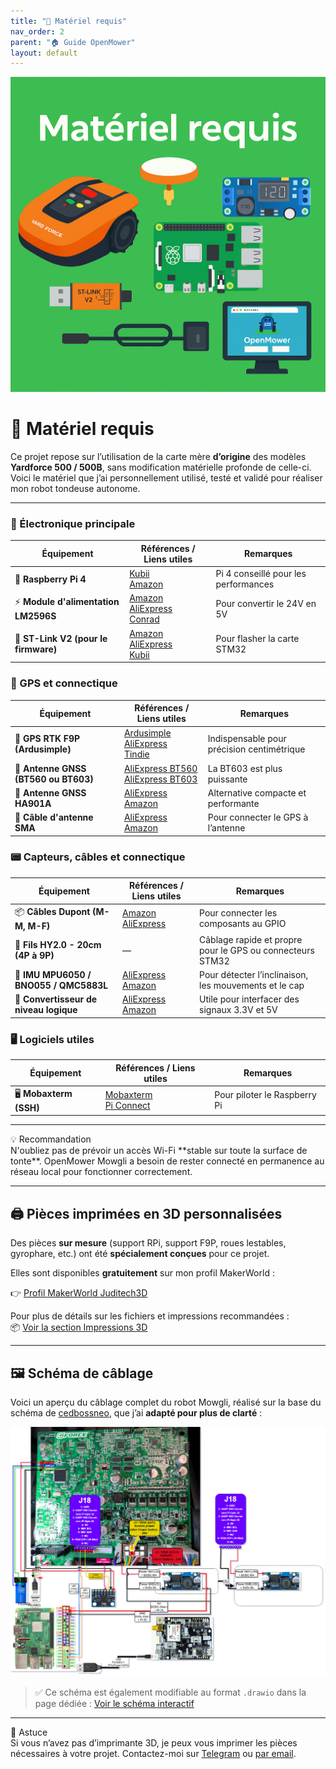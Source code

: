 ```yaml
---
title: "🧰 Matériel requis"
nav_order: 2
parent: "🏠 Guide OpenMower"
layout: default
---
```

![Illustration matériel requis](/img/illustration-materiel.png)
# 🧰 Matériel requis

Ce projet repose sur l’utilisation de la carte mère **d’origine** des modèles **Yardforce 500 / 500B**, sans modification matérielle profonde de celle-ci. Voici le matériel que j’ai personnellement utilisé, testé et validé pour réaliser mon robot tondeuse autonome.

---

### 🔧 Électronique principale

| Équipement | Références / Liens utiles | Remarques |
|-----------|----------------------------|-----------|
| 🧠 **Raspberry Pi 4** | [Kubii](https://www.kubii.com/fr/370-raspberry-pi-4-pi-400/)<br/>[Amazon](https://amzn.eu/d/hwgFRWU) | Pi 4 conseillé pour les performances |
| ⚡ **Module d'alimentation LM2596S** | [Amazon](https://amzn.eu/d/jhNev6j)<br/>[AliExpress](https://fr.aliexpress.com/item/32991657981.html)<br/>[Conrad](https://www.conrad.fr/) | Pour convertir le 24V en 5V |
| 🔗 **ST-Link V2 (pour le firmware)** | [Amazon](https://www.amazon.fr/)<br/>[AliExpress](https://fr.aliexpress.com/)<br/>[Kubii](https://www.kubii.fr/) | Pour flasher la carte STM32 |

### 📡 GPS et connectique

| Équipement | Références / Liens utiles | Remarques |
|-----------|----------------------------|-----------|
| 📡 **GPS RTK F9P (Ardusimple)** | [Ardusimple](https://fr.ardusimple.com/product/simplertk2b/?attribute_pa_header-options=without-headers)<br/>[AliExpress](https://fr.aliexpress.com/item/1005004690761874.html)<br/>[Tindie](https://www.tindie.com/) | Indispensable pour précision centimétrique |
| 📶 **Antenne GNSS (BT560 ou BT603)** | [AliExpress BT560](https://fr.aliexpress.com/item/32991527632.html)<br/>[AliExpress BT603](https://fr.aliexpress.com/item/32991527632.html) | La BT603 est plus puissante |
| 📶 **Antenne GNSS HA901A** | [AliExpress](https://www.aliexpress.com/)<br/>[Amazon](https://www.amazon.fr/) | Alternative compacte et performante |
| 🔌 **Câble d'antenne SMA** | [AliExpress](https://fr.aliexpress.com/item/1005004690761874.html)<br/>[Amazon](https://www.amazon.fr/) | Pour connecter le GPS à l’antenne |

### 📟 Capteurs, câbles et connectique

| Équipement | Références / Liens utiles | Remarques |
|-----------|----------------------------|-----------|
| 📦 **Câbles Dupont (M-M, M-F)** | [Amazon](https://www.amazon.fr/)<br/>[AliExpress](https://www.aliexpress.com/) | Pour connecter les composants au GPIO |
| 🔌 **Fils HY2.0 - 20cm (4P à 9P)** | — | Câblage rapide et propre pour le GPS ou connecteurs STM32 |
| 🎯 **IMU MPU6050 / BNO055 / QMC5883L** | [AliExpress](https://fr.aliexpress.com/)<br/>[Amazon](https://www.amazon.fr/) | Pour détecter l’inclinaison, les mouvements et le cap |
| 🔌 **Convertisseur de niveau logique** | [AliExpress](https://fr.aliexpress.com/)<br/>[Amazon](https://www.amazon.fr/) | Utile pour interfacer des signaux 3.3V et 5V |

### 🖥️ Logiciels utiles

| Équipement | Références / Liens utiles | Remarques |
|-----------|----------------------------|-----------|
| 🖥️ **Mobaxterm (SSH)** | [Mobaxterm](https://mobaxterm.mobatek.net/download-home-edition.html)<br/>[Pi Connect](https://connect.raspberrypi.com) | Pour piloter le Raspberry Pi |

---

<div class="alert alert--warning">
  <div class="alert-title">💡 Recommandation</div>
  N'oubliez pas de prévoir un accès Wi-Fi **stable sur toute la surface de tonte**. OpenMower Mowgli a besoin de rester connecté en permanence au réseau local pour fonctionner correctement.
</div>

---

<h2 id="impressions-3d.md">🖨️ Pièces imprimées en 3D personnalisées</h2>

Des pièces **sur mesure** (support RPi, support F9P, roues lestables, gyrophare, etc.) ont été **spécialement conçues** pour ce projet.

Elles sont disponibles **gratuitement** sur mon profil MakerWorld :

👉 [Profil MakerWorld Juditech3D](https://makerworld.com/en/@juditech3d)

Pour plus de détails sur les fichiers et impressions recommandées :  
📦 [Voir la section Impressions 3D](/docs/Guide-OpenMower-Mowgli/impression-3d/)

---

<h2 id="schema-de-cablage.md">🖼️ Schéma de câblage</h2>

Voici un aperçu du câblage complet du robot Mowgli, réalisé sur la base du schéma de <a href="https://github.com/cedbossneo/mowgli-docker" target="_blank">cedbossneo</a>, que j’ai **adapté pour plus de clarté** :

![Schéma de câblage Mowgli](/img/yardforce_wiring2.drawio.png)

> ✅ Ce schéma est également modifiable au format `.drawio` dans la page dédiée : [Voir le schéma interactif](./schema-de-cablage.md)

---

<div class="alert alert--success">
  <div class="alert-title">🧠 Astuce</div>
  Si vous n’avez pas d’imprimante 3D, je peux vous imprimer les pièces nécessaires à votre projet. Contactez-moi sur <a href="https://t.me/+mOlwROGsP3AyYTlk" target="_blank">Telegram</a> ou <a href="mailto:juditech3d@gmail.com">par email</a>.
</div>
